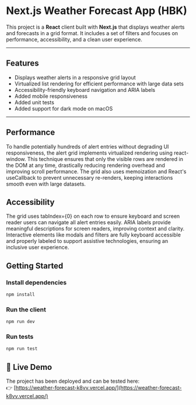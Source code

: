 # Next.js Weather Forecast App (HBK)

This project is a **React** client built with **Next.js** that displays weather alerts and forecasts in a grid format. It includes a set of filters and focuses on performance, accessibility, and a clean user experience.

---

## Features

- Displays weather alerts in a responsive grid layout
- Virtualized list rendering for efficient performance with large data sets
- Accessibility-friendly keyboard navigation and ARIA labels
- Added mobile responsiveness
- Added unit tests
- Added support for dark mode on macOS
---

## Performance
To handle potentially hundreds of alert entries without degrading UI responsiveness, the alert grid implements virtualized rendering using react-window. This technique ensures that only the visible rows are rendered in the DOM at any time, drastically reducing rendering overhead and improving scroll performance. The grid also uses memoization and React's useCallback to prevent unnecessary re-renders, keeping interactions smooth even with large datasets.



## Accessibility
The grid uses tabIndex={0} on each row to ensure keyboard and screen reader users can navigate all alert entries easily. ARIA labels provide meaningful descriptions for screen readers, improving context and clarity. Interactive elements like modals and filters are fully keyboard accessible and properly labeled to support assistive technologies, ensuring an inclusive user experience.


## Getting Started

### Install dependencies

```bash
npm install
```

### Run the client
```bash
npm run dev
```

### Run tests

```bash
npm run test
```

## 🚀 Live Demo

The project has been deployed and can be tested here:  
👉 [https://weather-forecast-k8vv.vercel.app/](https://weather-forecast-k8vv.vercel.app/)
